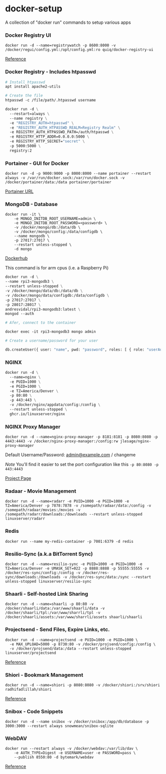 # docker-setup
A collection of "docker run" commands to setup various apps

### Docker Registry UI

~~~
docker run -d --name=registrywatch -p 8600:8000 -v /docker/regui/config.yml:/opt/config.yml:ro quiq/docker-registry-ui
~~~

[Reference](https://github.com/Quiq/docker-registry-ui)


### Docker Registry - Includes htpasswd

```Dockerfile
# Install htpasswd 
apt install apache2-utils

# Create the file 
htpasswd -c /file/path/.htpasswd username

docker run -d \
  --restart=always \
  --name registry \
  -e "REGISTRY_AUTH=htpasswd" \
  -e "REGISTRY_AUTH_HTPASSWD_REALM=Registry Realm" \
  -e REGISTRY_AUTH_HTPASSWD_PATH=/auth/htpasswd \
  -e REGISTRY_HTTP_ADDR=0.0.0.0:5000 \
  -e REGISTRY_HTTP_SECRET="secret" \
  -p 5000:5000 \
  registry:2
```

### Portainer - GUI for Docker

```
docker run -d -p 9000:9000 -p 8000:8000 --name portainer --restart always -v /var/run/docker.sock:/var/run/docker.sock -v /docker/portainer/data:/data portainer/portainer
```

[Portainer URL](https://portainer.readthedocs.io/en/stable/deployment.html) 

### MongoDB - Database

```
docker run -it \
    -e MONGO_INITDB_ROOT_USERNAME=admin \
    -e MONGO_INITDB_ROOT_PASSWORD=<password> \
    -v /docker/mongo/db:/data/db \
    -v /docker/mongo/config:/data/configdb \
    --name mongodb \
    -p 27017:27017 \
    --restart unless-stopped \
    -d mongo
```

[Dockerhub](https://hub.docker.com/_/mongo)

This command is for arm cpus (i.e. a Raspberry Pi)

```Dockerfile
docker run -d \
--name rpi3-mongodb3 \
--restart unless-stopped \
-v /docker/mongo/data/db:/data/db \
-v /docker/mongo/data/configdb:/data/configdb \
-p 27017:27017 \
-p 28017:28017 \
andresvidal/rpi3-mongodb3:latest \
mongod --auth

# Afer, connect to the container 

docker exec -it rpi3-mongodb3 mongo admin

# Create a username/password for your user

db.createUser({ user: "name", pwd: "password", roles: [ { role: "userAdminAnyDatabase", db: "admin" } ] })
```

### NGINX

~~~Dockerfile
docker run -d \
  --name=nginx \
  -e PUID=1000 \
  -e PGID=1000 \
  -e TZ=America/Denver \
  -p 80:80 \
  -p 443:443 \
  -v /docker/nginx/appdata/config:/config \
  --restart unless-stopped \
  ghcr.io/linuxserver/nginx
~~~

### NGINX Proxy Manager

~~~
docker run -d --name=nginx-proxy-manager -p 8181:8181 -p 8080:8080 -p 4443:4443 -v /docker/nginx-proxy-manager:/config:rw jlesage/nginx-proxy-manager
~~~

Default Username/Password:
admin@example.com / changeme

*Note* You'll find it easier to set the port configuration like this `-p 80:8080 -p 443:4443`

[Project Page](https://github.com/jlesage/docker-nginx-proxy-manager)

### Radaar - Movie Management

~~~
docker run -d --name=radarr -e PUID=1000 -e PGID=1000 -e TZ=America/Denver -p 7878:7878 -v /somepath/radaar/data:/config -v /somepath/radaar/movies:/movies -v /somepath/radarr/downloads:/downloads --restart unless-stopped linuxserver/radarr
~~~

### Redis 

~~~
docker run --name my-redis-container -p 7001:6379 -d redis
~~~

### Resilio-Sync (a.k.a BitTorrent Sync)

~~~
docker run -d --name=resilio-sync -e PUID=1000 -e PGID=1000 -e TZ=America/Denver -e UMASK_SET=022 -p 8888:8888 -p 55555:55555 -v /docker/res-sync/config:/config -v /docker/res-sync/downloads:/downloads -v /docker/res-sync/data:/sync --restart unless-stopped linuxserver/resilio-sync
~~~

### Shaarli - Self-hosted Link Sharing

~~~
docker run -d --name=shaarli -p 80:80 -v /docker/shaarli/data:/var/www/shaarli/data -v /docker/shaarli/tpl:/var/www/sharrli/tpl -v /docker/shaarli/assets:/var/www/sharrli/assets shaarli/shaarli
~~~

### Projectsend - Send Files, Expire Links, etc. 

~~~
docker run -d --name=projectsend -e PUID=1000 -e PGID=1000 \
  -e MAX_UPLOAD=5000 -p 8730:80 -v /docker/projsend/config:/config \
  -v /docker/projsend/data:/data --restart unless-stopped linuxserver/projectsend
~~~

[Reference](https://hub.docker.com/r/linuxserver/projectsend/)

### Shiori - Bookmark Management

~~~
docker run -d --name=shiori -p 8080:8080 -v /docker/shiori:/srv/shiori radhifadlillah/shiori
~~~

[Reference](https://hub.docker.com/r/radhifadlillah/shiori)

### Snibox - Code Snippets

~~~
docker run -d --name snibox -v /docker/snibox:/app/db/database -p 3000:3000 --restart always snowmean/snibox-sqlite
~~~


### WebDAV

~~~
docker run --restart always -v /docker/webdav:/var/lib/dav \
    -e AUTH_TYPE=Digest -e USERNAME=user -e PASSWORD=pass \
    --publish 8550:80 -d bytemark/webdav
~~~

[Reference](https://hub.docker.com/r/bytemark/webdav/)